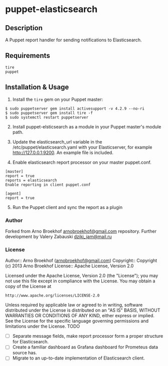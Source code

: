 # puppet-elasticsearch

## Description

A Puppet report handler for sending notifications to Elasticsearch.

## Requirements
 
 ```
tire
puppet
```
## Installation & Usage

1. Install the `tire` gem on your Puppet master:
```
$ sudo puppetserver gem install activesupport -v 4.2.9 --no-ri
$ sudo puppetserver gem install tire -f
$ sudo systemctl restart puppetserver
```
2. Install puppet-elsticsearch as a module in your Puppet master's module path.

3. Update the elasticsearch_url variable in the /etc/puppet/elasticsearch.yaml with your Elasticserver, for example http://127.0.0.1:9200. An example file is included.

4. Enable elasticsearch report processor on your master puppet.conf.

```
[master]
report = true
reports = elasticsearch
Enable reporting in client puppet.conf
```

 ```
 [agent]
 report = true
 ```
5. Run the Puppet client and sync the report as a plugin

### Author

Forked from Arno Broekhof arnobroekhof@gmail.com repository. Further development by Valery Zabauski dziki_jam@mail.ru

### License

Author:: Arno Broekhof (arnobroekhof@gmail.com)
Copyright:: Copyright (c) 2013 Arno Broekhof
License:: Apache License, Version 2.0

Licensed under the Apache License, Version 2.0 (the "License");
you may not use this file except in compliance with the License.
You may obtain a copy of the License at

    http://www.apache.org/licenses/LICENSE-2.0

Unless required by applicable law or agreed to in writing, software
distributed under the License is distributed on an "AS IS" BASIS,
WITHOUT WARRANTIES OR CONDITIONS OF ANY KIND, either express or implied.
See the License for the specific language governing permissions and
limitations under the License.
TODO

 - [ ] Separate message fields, make report processor form a proper structure for Elasticsearch.
 - [ ] Create a familiar dashboard as Grafana dashboard for Prometeus data source has.
 - [ ] Migrate to an up-to-date implementation of Elasticsearch client.
